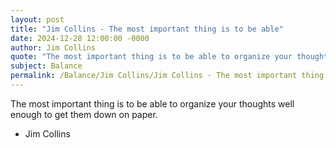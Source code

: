 ```yaml
---
layout: post
title: "Jim Collins - The most important thing is to be able"
date: 2024-12-28 12:00:00 -0000
author: Jim Collins
quote: "The most important thing is to be able to organize your thoughts well enough to get them down on paper."
subject: Balance
permalink: /Balance/Jim Collins/Jim Collins - The most important thing is to be able
---
```


The most important thing is to be able to organize your thoughts well enough to get them down on paper.

- Jim Collins
